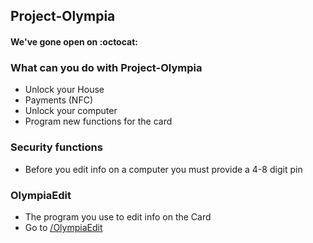 ## Project-Olympia
#### We've gone open on :octocat:
### What can you do with Project-Olympia
- Unlock your House
- Payments (NFC)
- Unlock your computer
- Program new functions for the card
### Security functions
- Before you edit info on a computer you must provide a 4-8 digit pin
### OlympiaEdit
- The program you use to edit info on the Card
- Go to <a href="https://github.com/webdevshaun/Project-Olympia/tree/master/OlympiaEdit">/OlympiaEdit</a>
